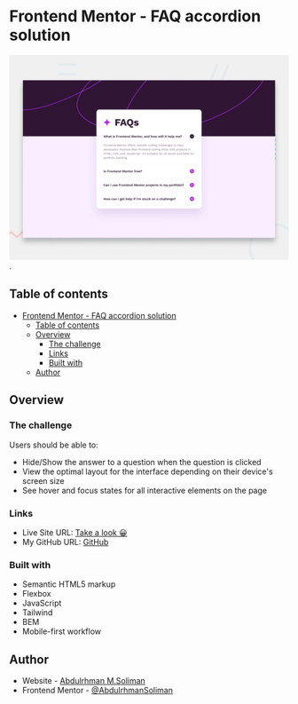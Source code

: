 # Frontend Mentor - FAQ accordion solution

![FAQ accordion challenge on Frontend Mentor](./design/desktop-preview.jpg).

## Table of contents

- [Frontend Mentor - FAQ accordion solution](#frontend-mentor---faq-accordion-solution)
  - [Table of contents](#table-of-contents)
  - [Overview](#overview)
    - [The challenge](#the-challenge)
    - [Links](#links)
    - [Built with](#built-with)
  - [Author](#author)

## Overview

### The challenge

Users should be able to:

- Hide/Show the answer to a question when the question is clicked
- View the optimal layout for the interface depending on their device's screen size
- See hover and focus states for all interactive elements on the page

### Links

- Live Site URL: [Take a look 😀](https://faqs-section-challenge.vercel.app/)
- My GitHub URL: [GitHub](http://github.com/AbdulrhmanSoliman)

### Built with

- Semantic HTML5 markup
- Flexbox
- JavaScript
- Tailwind
- BEM
- Mobile-first workflow

## Author

- Website - [Abdulrhman M.Soliman](http://github.com/AbdulrhmanSoliman)
- Frontend Mentor - [@AbdulrhmanSoliman](https://www.frontendmentor.io/profile/AbdulrhmanSoliman)
